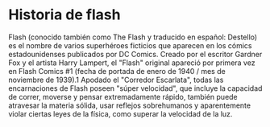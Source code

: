 # Historia de flash

Flash (conocido también como The Flash y traducido en español: Destello) es el nombre de varios superhéroes ficticios que aparecen en los 
cómics estadounidenses publicados por DC Comics. Creado por el escritor Gardner Fox y el artista Harry Lampert, el "Flash" original apareció 
por primera vez en Flash Comics #1 (fecha de portada de enero de 1940 / mes de noviembre de 1939).1​ Apodado el "Corredor Escarlata", todas las 
encarnaciones de Flash poseen "súper velocidad", que incluye la capacidad de correr, moverse y pensar extremadamente rápido, también puede atravesar 
la materia sólida, usar reflejos sobrehumanos y aparentemente violar ciertas leyes de la física, como superar la velocidad de la luz.
